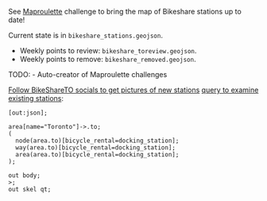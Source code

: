 See [Maproulette](https://mpr.lt/c/45294) challenge to bring the map of Bikeshare stations up to date!


Current state is in `bikeshare_stations.geojson`.

* Weekly points to review: `bikeshare_toreview.geojson`.
* Weekly points to remove: `bikeshare_removed.geojson`.

TODO:
	- Auto-creator of Maproulette challenges

[Follow BikeShareTO socials to get pictures of new stations](https://x.com/BikeShareTO)
[query to examine existing stations](https://overpass-turbo.eu/s/1LGI):
```
[out:json];

area[name="Toronto"]->.to;
(
  node(area.to)[bicycle_rental=docking_station];
  way(area.to)[bicycle_rental=docking_station];
  area(area.to)[bicycle_rental=docking_station];
);

out body;
>;
out skel qt;

```
